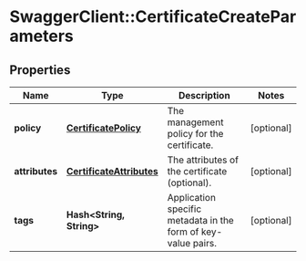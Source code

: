 # SwaggerClient::CertificateCreateParameters

## Properties
Name | Type | Description | Notes
------------ | ------------- | ------------- | -------------
**policy** | [**CertificatePolicy**](CertificatePolicy.md) | The management policy for the certificate. | [optional] 
**attributes** | [**CertificateAttributes**](CertificateAttributes.md) | The attributes of the certificate (optional). | [optional] 
**tags** | **Hash&lt;String, String&gt;** | Application specific metadata in the form of key-value pairs. | [optional] 


